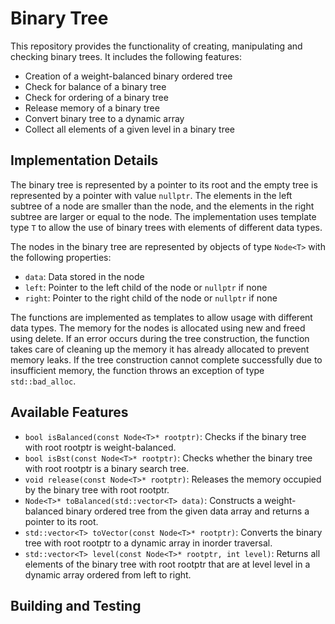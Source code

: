 # Binary Tree 

This repository provides the functionality of creating, manipulating and checking binary trees. It includes the following features:
* Creation of a weight-balanced binary ordered tree
* Check for balance of a binary tree
* Check for ordering of a binary tree
* Release memory of a binary tree
* Convert binary tree to a dynamic array
* Collect all elements of a given level in a binary tree

## Implementation Details
The binary tree is represented by a pointer to its root and the empty tree is represented by a pointer with value `nullptr`. 
The elements in the left subtree of a node are smaller than the node, and the elements in the right subtree are larger or equal to the node. 
The implementation uses template type `T` to allow the use of binary trees with elements of different data types.

The nodes in the binary tree are represented by objects of type `Node<T>` with the following properties:
* `data`: Data stored in the node
* `left`: Pointer to the left child of the node or `nullptr` if none
* `right`: Pointer to the right child of the node or `nullptr` if none

The functions are implemented as templates to allow usage with different data types. The memory for the nodes is allocated using new and freed using delete. If an error occurs during the tree construction, the function takes care of cleaning up the memory it has already allocated to prevent memory leaks. 
If the tree construction cannot complete successfully due to insufficient memory, 
the function throws an exception of type `std::bad_alloc`.

## Available Features
* `bool isBalanced(const Node<T>* rootptr)`: Checks if the binary tree with root rootptr is weight-balanced.
* `bool isBst(const Node<T>* rootptr)`: Checks whether the binary tree with root rootptr is a binary search tree.
* `void release(const Node<T>* rootptr)`: Releases the memory occupied by the binary tree with root rootptr.
* `Node<T>* toBalanced(std::vector<T> data)`: Constructs a weight-balanced binary ordered tree from the given data array and returns a pointer to its root.
* `std::vector<T> toVector(const Node<T>* rootptr)`: Converts the binary tree with root rootptr to a dynamic array in inorder traversal.
* `std::vector<T> level(const Node<T>* rootptr, int level)`: Returns all elements of the binary tree with root rootptr that are at level level in a dynamic array ordered from left to right.

## Building and Testing
